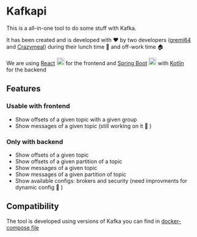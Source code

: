 # Kafkapi

This is a all-in-one tool to do some stuff with Kafka. 

It has been created and is developed with :heart: by two developers ([gremi64](https://github.com/gremi64) and [Crazymeal](https://github.com/CrazyMeal)) during their lunch time :pizza: and off-work time :house:

We are using [React](https://reactjs.org/) <img src="https://humancoders-formations.s3.amazonaws.com/uploads/course/logo/77/formation-reactjs.png" width="20px"/> for the frontend and [Spring Boot](https://spring.io/projects/spring-boot) <img src="https://cdn-images-1.medium.com/max/856/1*O68LbDvD5Dcsnez73M7v4Q.png" width="20px"/> with [Kotlin](https://kotlinlang.org/) <img src="https://upload.wikimedia.org/wikipedia/commons/thumb/7/74/Kotlin-logo.svg/2000px-Kotlin-logo.svg.png" width="15px"/> for the backend

## Features

### Usable with frontend

- Show offsets of a given topic with a given group
- Show messages of a given topic (still working on it :hammer: )

### Only with backend

- Show offsets of a given topic
- Show offsets of a given partition of a topic
- Show messages of a given topic
- Show messages of a given partition of topic
- Show available configs: brokers and security (need improvments for dynamic config :hammer: )

## Compatibility
The tool is developed using versions of Kafka you can find in [docker-compose file](kafkapi/blob/master/src/main/resources/docker-compose.yml)

